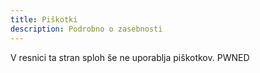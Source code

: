 ```yaml
---
title: Piškotki
description: Podrobno o zasebnosti
---
```


V resnici ta stran sploh še ne uporablja piškotkov. PWNED

